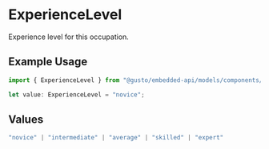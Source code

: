 # ExperienceLevel

Experience level for this occupation.

## Example Usage

```typescript
import { ExperienceLevel } from "@gusto/embedded-api/models/components/salaryestimate.js";

let value: ExperienceLevel = "novice";
```

## Values

```typescript
"novice" | "intermediate" | "average" | "skilled" | "expert"
```
